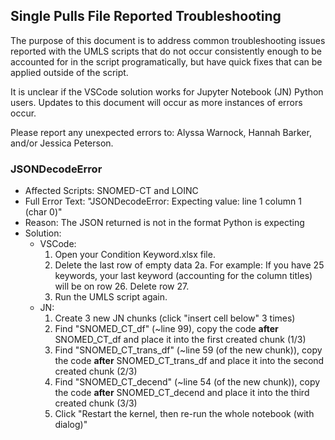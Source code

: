 ## Single Pulls File Reported Troubleshooting
The purpose of this document is to address common troubleshooting issues reported with the UMLS scripts that do not occur consistently enough to be accounted for in the script programatically, but have quick fixes that can be applied outside of the script.  

It is unclear if the VSCode solution works for Jupyter Notebook (JN) Python users.  Updates to this document will occur as more instances of errors occur.

Please report any unexpected errors to: Alyssa Warnock, Hannah Barker, and/or Jessica Peterson.

### JSONDecodeError
- Affected Scripts: SNOMED-CT and LOINC 
- Full Error Text: "JSONDecodeError: Expecting value: line 1 column 1 (char 0)"
- Reason: The JSON returned is not in the format Python is expecting
- Solution: 
    - VSCode: 
        1. Open your Condition Keyword.xlsx file.
        2. Delete the last row of empty data
            2a. For example: If you have 25 keywords, your last keyword (accounting for the column titles) will be on row 26.  Delete row 27.
        3. Run the UMLS script again. 
    - JN: 
        1. Create 3 new JN chunks (click "insert cell below" 3 times)
        2. Find "SNOMED_CT_df" (~line 99), copy the code **after** SNOMED_CT_df and place it into the first created chunk (1/3)
        3. Find "SNOMED_CT_trans_df" (~line 59 (of the new chunk)), copy the code **after** SNOMED_CT_trans_df and place it into the second created chunk (2/3)
        4. Find "SNOMED_CT_decend" (~line 54 (of the new chunk)), copy the code **after** SNOMED_CT_decend and place it into the third created chunk (3/3) 
        5. Click "Restart the kernel, then re-run the whole notebook (with dialog)"